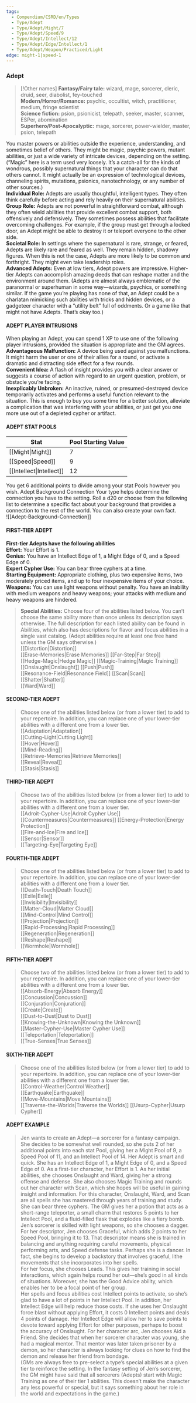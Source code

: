 ```yaml
---
tags:
  - Compendium/CSRD/en/Types
  - Type/Adept
  - Type/Adept/Might/7
  - Type/Adept/Speed/9
  - Type/Adept/Intellect/12
  - Type/Adept/Edge/Intellect/1
  - Type/Adept/Weapon/Practiced/Light
edge: might-1|speed-1
---
```


### Adept
>[!Other names]
>**Fantasy/Fairy tale:** wizard, mage, sorcerer, cleric, druid, seer, diabolist, fey-touched  
>**Modern/Horror/Romance:** psychic, occultist, witch, practitioner, medium, fringe scientist  
>**Science fiction:** psion, psionicist, telepath, seeker, master, scanner, ESPer, abomination  
>**Superhero/Post-Apocalyptic:** mage, sorcerer, power-wielder, master, psion, telepath  

You master powers or abilities outside the experience, understanding, and sometimes belief of others. They might be magic, psychic powers, mutant abilities, or just a wide variety of intricate devices, depending on the setting. (“Magic” here is a term used very loosely. It’s a catch-all for the kinds of wondrous, possibly supernatural things that your character can do that others cannot. It might actually be an expression of technological devices, channeling spirits, mutations, psionics, nanotechnology, or any number of other sources.)  
**Individual Role:** Adepts are usually thoughtful, intelligent types. They often think carefully before acting and rely heavily on their supernatural abilities.  
**Group Role:** Adepts are not powerful in straightforward combat, although they often wield abilities that provide excellent combat support, both offensively and defensively. They sometimes possess abilities that facilitate overcoming challenges. For example, if the group must get through a locked door, an Adept might be able to destroy it or teleport everyone to the other side.   
**Societal Role:** In settings where the supernatural is rare, strange, or feared, Adepts are likely rare and feared as well. They remain hidden, shadowy figures. When this is not the case, Adepts are more likely to be common and forthright. They might even take leadership roles.  
**Advanced Adepts:** Even at low tiers, Adept powers are impressive. Higher-tier Adepts can accomplish amazing deeds that can reshape matter and the environment around them.
(Adepts are almost always emblematic of the paranormal or superhuman in some way—wizards, psychics, or something similar. If the game you’re playing has none of that, an Adept could be a charlatan mimicking such abilities with tricks and hidden devices, or a gadgeteer character with a “utility belt” full of oddments. Or a game like that might not have Adepts. That’s okay too.)  
#### ADEPT PLAYER INTRUSIONS  
When playing an Adept, you can spend 1 XP to use one of the following player intrusions, provided the situation is appropriate and the GM agrees.  
**Advantageous Malfunction:** A device being used against you malfunctions. It might harm the user or one of their allies for a round, or activate a dramatic and distracting side effect for a few rounds.  
**Convenient Idea:** A flash of insight provides you with a clear answer or suggests a course of action with regard to an urgent question, problem, or obstacle you’re facing.  
**Inexplicably Unbroken:** An inactive, ruined, or presumed-destroyed device temporarily activates and performs a useful function relevant to the situation. This is enough to buy you some time for a better solution, alleviate a complication that was interfering with your abilities, or just get you one more use out of a depleted cypher or artifact.  
#### ADEPT STAT POOLS  
| **Stat** | **Pool Starting Value** |
| -- | ----------------------------- |
| [[Might\|Might]] | 7 |
| [[Speed\|Speed]] | 9 |
| [[Intellect\|Intellect]] | 12 |  
You get 6 additional points to divide among your stat Pools however you wish.
Adept Background Connection
Your type helps determine the connection you have to the setting. Roll a d20 or choose from the following list to determine a specific fact about your background that provides a connection to the rest of the world. You can also create your own fact.  
![[Adept-Background-Connection]]  
#### FIRST-TIER ADEPT  
**First-tier Adepts have the following abilities**  
**Effort:** Your Effort is 1.  
**Genius:** You have an Intellect Edge of 1, a Might Edge of 0, and a Speed Edge of 0.  
**Expert Cypher Use:** You can bear three cyphers at a time.  
**Starting Equipment:** Appropriate clothing, plus two expensive items, two moderately priced items, and up to four inexpensive items of your choice.  
**Weapons:** You can use light weapons without penalty. You have an inability with medium weapons and heavy weapons; your attacks with medium and heavy weapons are hindered.
> **Special Abilities:** Choose four of the abilities listed below. You can’t choose the same ability more than once unless its description says otherwise. The full description for each listed ability can be found in Abilities, which also has descriptions for flavor and focus abilities in a single vast catalog. (Adept abilities require at least one free hand unless the GM says otherwise.)  
> [[Distortion|Distortion]]  
> [[Erase-Memories|Erase Memories]]
> [[Far-Step|Far Step]]  
> [[Hedge-Magic|Hedge Magic]]
> [[Magic-Training|Magic Training]]
> [[Onslaught|Onslaught]]
> [[Push|Push]]  
> [[Resonance-Field|Resonance Field]]
> [[Scan|Scan]]  
> [[Shatter|Shatter]]  
> [[Ward|Ward]]  
#### SECOND-TIER ADEPT  
>Choose one of the abilities listed below (or from a lower tier) to add to your repertoire. In addition, you can replace one of your lower-tier abilities with a different one from a lower tier.  
>[[Adaptation|Adaptation]]  
>[[Cutting-Light|Cutting Light]]  
>[[Hover|Hover]]  
>[[Mind-Reading]]  
>[[Retrieve-Memories|Retrieve Memories]]  
>[[Reveal|Reveal]]  
>[[Stasis|Stasis]]  
#### THIRD-TIER ADEPT  
>Choose two of the abilities listed below (or from a lower tier) to add to your repertoire. In addition, you can replace one of your lower-tier abilities with a different one from a lower tier.  
>[[Adroit-Cypher-Use|Adroit Cypher Use]]  
>[[Countermeasures|Countermeasures]]
>[[Energy-Protection|Energy Protection]]  
>[[Fire-and-Ice|Fire and Ice]]  
>[[Sensor|Sensor]]  
>[[Targeting-Eye|Targeting Eye]]  
#### FOURTH-TIER ADEPT  
>Choose one of the abilities listed below (or from a lower tier) to add to your repertoire. In addition, you can replace one of your lower-tier abilities with a different one from a lower tier.  
>[[Death-Touch|Death Touch]]  
>[[Exile|Exile]]  
>[[Invisibility|Invisibility]]  
>[[Matter-Cloud|Matter Cloud]]  
>[[Mind-Control|Mind Control]]  
>[[Projection|Projection]]  
>[[Rapid-Processing|Rapid Processing]]  
>[[Regeneration|Regeneration]]  
>[[Reshape|Reshape]]  
>[[Wormhole|Wormhole]]  
#### FIFTH-TIER ADEPT  
>Choose two of the abilities listed below (or from a lower tier) to add to your repertoire. In addition, you can replace one of your lower-tier abilities with a different one from a lower tier.  
>[[Absorb-Energy|Absorb Energy]]  
>[[Concussion|Concussion]]  
>[[Conjuration|Conjuration]]  
>[[Create|Create]]  
>[[Dust-to-Dust|Dust to Dust]]  
>[[Knowing-the-Unknown|Knowing the Unknown]]  
>[[Master-Cypher-Use|Master Cypher Use]]  
>[[Teleportation|Teleportation]]  
>[[True-Senses|True Senses]]  
#### SIXTH-TIER ADEPT  
>Choose one of the abilities listed below (or from a lower tier) to add to your repertoire. In addition, you can replace one of your lower-tier abilities with a different one from a lower tier.  
>[[Control-Weather|Control Weather]]  
>[[Earthquake|Earthquake]]  
>[[Move-Mountains|Move Mountains]]  
>[[Traverse-the-Worlds|Traverse the Worlds]] 
>[[Usurp-Cypher|Usurp Cypher]]  
#### ADEPT EXAMPLE  
>Jen wants to create an Adept—a sorcerer for a fantasy campaign. She decides to be somewhat well rounded, so she puts 2 of her additional points into each stat Pool, giving her a Might Pool of 9, a Speed Pool of 11, and an Intellect Pool of 14. Her Adept is smart and quick. She has an Intellect Edge of 1, a Might Edge of 0, and a Speed Edge of 0. As a first-tier character, her Effort is 1. As her initial abilities, she chooses Onslaught and Ward, giving her a strong offense and defense. She also chooses Magic Training and rounds out her character with Scan, which she hopes will be useful in gaining insight and information. For this character, Onslaught, Ward, and Scan are all spells she has mastered through years of training and study.  
She can bear three cyphers. The GM gives her a potion that acts as a short-range teleporter, a small charm that restores 5 points to her Intellect Pool, and a fluid-filled flask that explodes like a fiery bomb. Jen’s sorcerer is skilled with light weapons, so she chooses a dagger.   
For her descriptor, Jen chooses Graceful, which adds 2 points to her Speed Pool, bringing it to 13. That descriptor means she is trained in balancing and anything requiring careful movements, physical performing arts, and Speed defense tasks. Perhaps she is a dancer. In fact, she begins to develop a backstory that involves graceful, lithe movements that she incorporates into her spells.  
For her focus, she chooses Leads. This gives her training in social interactions, which again helps round her out—she’s good in all kinds of situations. Moreover, she has the Good Advice ability, which enables her to be a focal point of her group.  
Her spells and focus abilities cost Intellect points to activate, so she’s glad to have a lot of points in her Intellect Pool. In addition, her Intellect Edge will help reduce those costs. If she uses her Onslaught force blast without applying Effort, it costs 0 Intellect points and deals 4 points of damage. Her Intellect Edge will allow her to save points to devote toward applying Effort for other purposes, perhaps to boost the accuracy of Onslaught.
For her character arc, Jen chooses Aid a Friend. She decides that when her sorcerer character was young, she had a magical mentor. That mentor was later taken prisoner by a demon, so her character is always looking for clues on how to find the demon and release her friend from bondage.  
(GMs are always free to pre-select a type’s special abilities at a given tier to reinforce the setting. In the fantasy setting of Jen’s sorcerer, the GM might have said that all sorcerers (Adepts) start with Magic Training as one of their tier 1 abilities. This doesn’t make the character any less powerful or special, but it says something about her role in the world and expectations in the game.)  








